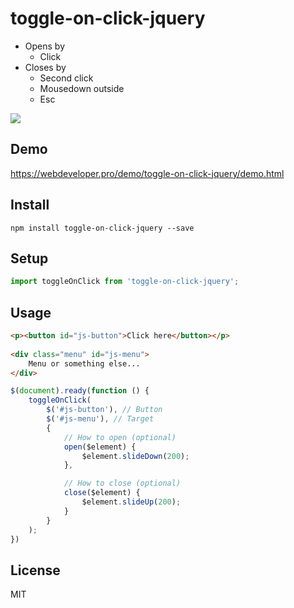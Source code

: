 # toggle-on-click-jquery

- Opens by
  - Click
- Closes by
  - Second click
  - Mousedown outside
  - Esc

![](https://i.imgur.com/gxxFfAn.gif)

## Demo

https://webdeveloper.pro/demo/toggle-on-click-jquery/demo.html

## Install

```shell
npm install toggle-on-click-jquery --save
```

## Setup

```javascript
import toggleOnClick from 'toggle-on-click-jquery';
```

## Usage

```html
<p><button id="js-button">Click here</button></p>
	
<div class="menu" id="js-menu">
    Menu or something else...
</div>
```

```javascript
$(document).ready(function () {
    toggleOnClick(
        $('#js-button'), // Button
        $('#js-menu'), // Target
        {
            // How to open (optional)
            open($element) {
                $element.slideDown(200);
            },

            // How to close (optional)
            close($element) {
                $element.slideUp(200);
            }
        }
    );
})
```

## License

MIT

